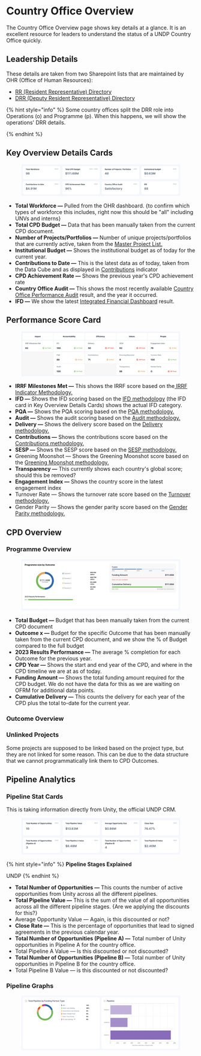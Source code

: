# Country Office Overview

The Country Office Overview page shows key details at a glance. It is an excellent resource for leaders to understand the status of a UNDP Country Office quickly.

## Leadership Details

These details are taken from two Sharepoint lists that are maintained by OHR (Office of Human Resources):

* [RR (Resident Representative) Directory](https://undp.sharepoint.com/teams/OHR-Portal/SitePages/Resident-Representative-Directory.aspx?xsdata=MDV8MDJ8ZW1hbnVlbGUuZmFqYUB1bmRwLm9yZ3xiODhlYWY1ZDE5MGI0NDM2ZjBjYjA4ZGM2ODUzOWZjOXxiM2U1ZGI1ZTI5NDQ0ODM3OTlmNTc0ODhhY2U1NDMxOXwwfDB8NjM4NDk5OTU2NzMyNjgyNDYxfFVua25vd258VFdGcGJHWnNiM2Q4ZXlKV0lqb2lNQzR3TGpBd01EQWlMQ0pRSWpvaVYybHVNeklpTENKQlRpSTZJazFoYVd3aUxDSlhWQ0k2TW4wPXwwfHx8\&sdata=alNIanJBWUdVZ0dqQ2Y4MXMxY1lROFhzOWg4ejBNUmtSbEt1ZUJUUis5ND0%3d)
* [DRR (Deputy Resident Representative) Directory ](https://undp.sharepoint.com/teams/OHR-Portal/SitePages/Deputy-Resident-Represntative-Directory.aspx?xsdata=MDV8MDJ8ZW1hbnVlbGUuZmFqYUB1bmRwLm9yZ3xiODhlYWY1ZDE5MGI0NDM2ZjBjYjA4ZGM2ODUzOWZjOXxiM2U1ZGI1ZTI5NDQ0ODM3OTlmNTc0ODhhY2U1NDMxOXwwfDB8NjM4NDk5OTU2NzMyNzA0NzY5fFVua25vd258VFdGcGJHWnNiM2Q4ZXlKV0lqb2lNQzR3TGpBd01EQWlMQ0pRSWpvaVYybHVNeklpTENKQlRpSTZJazFoYVd3aUxDSlhWQ0k2TW4wPXwwfHx8\&sdata=R2QzcEZNdnR3NG1PTzRZVlc4Z01XbUF2R3FLWXBQQ2hFd3pSN2RtNldGcz0%3d)

{% hint style="info" %}
Some country offices split the DRR role into Operations (o) and Programme (p). When this happens, we will show the operations' DRR details.


{% endhint %}

## Key Overview Details Cards

<figure><img src="../.gitbook/assets/9qTiodD0@2x.png" alt=""><figcaption></figcaption></figure>

* **Total Workforce —** Pulled from the OHR dashboard. {to confirm which types of workforce this includes, right now this should be "all" including UNVs and interns}
* **Total CPD Budget —** Data that has been manually taken from the current CPD document.&#x20;
* **Number of Projects/Portfolios —** Number of unique projects/portfolios that are currently active, taken from the [Master Project List.](master-project-list.md)
* **Institutional Budget —** Shows the institutional budget as of today for the current year.
* **Contributions to Date —** This is the latest data as of today, taken from the Data Cube and as displayed in [Contributions](efficiency/contributions.md) indicator
* **CPD Achievement Rate —** Shows the previous year's CPD achievement rate
* **Country Office Audit —** This shows the most recently available [Country Office Performance Audit](accountability/country-office-performance-audits.md) result, and the year it occurred.&#x20;
* **IFD —** We show the latest [Integrated Financial Dashboard](accountability/integrated-financial-dashboard-ifd.md) result.

## Performance Score Card

<figure><img src="../.gitbook/assets/CO Performance Score Card.png" alt=""><figcaption></figcaption></figure>

* **IRRF Milestones Met —** This shows the IRRF score based on the[ IRRF Indicator Methodology.](impact/irrf.md)
* **IFD —** Shows the IFD scoring based on the [IFD methodology](accountability/integrated-financial-dashboard-ifd.md) (the IFD card in Key Overview Details Cards) shows the actual IFD category.
* **PQA —** Shows the PQA scoring based on the [PQA methodology. ](accountability/project-quality-assurance.md)
* **Audit —** Shows the audit scoring based on the [Audit methodology.](accountability/country-office-performance-audits.md)
* **Delivery —** Shows the delivery score based on the [Delivery methodology. ](efficiency/delivery.md)
* **Contributions —** Shows the contributions score based on the [Contributions methodology.](efficiency/contributions.md)
* **SESP —** Shows the SESP score based on the [SESP methodology. ](values/sesp.md)
* Greening Moonshot — Shows the Greening Moonshot score based on the [Greening Moonshot methodology. ](values/greening-moonshot.md)
* **Transparency —** This currently shows each country's global score; should this be removed?&#x20;
* **Engagement Index —** Shows the country score in the latest engagement index
* Turnover Rate — Shows the turnover rate score based on the [Turnover methodology. ](people/turnover-rate.md)
* Gender Parity — Shows the gender parity score based on the [Gender Parity methodology. ](people/gender-parity.md)

## CPD Overview

### Programme Overview

<figure><img src="../.gitbook/assets/D2E5VKI5@2x.png" alt=""><figcaption></figcaption></figure>

* **Total Budget —** Budget that has been manually taken from the current CPD document
* **Outcome x —** Budget for the specific Outcome that has been manually taken from the current CPD document, and we show the % of Budget compared to the full budget
* **2023 Results Performance —** The average % completion for each Outcome for the previous year.&#x20;
* **CPD Year —** Shows the start and end year of the CPD, and where in the CPD timeline we are at as of today.
* **Funding Amount —** Shows the total funding amount required for the CPD budget. We do not have the data for this as we are waiting on OFRM for additional data points.
* **Cumulative Delivery —** This counts the delivery for each year of the CPD plus the total to-date for the current year.&#x20;

### Outcome Overview

### Unlinked Projects

Some projects are supposed to be linked based on the project type, but they are not linked for some reason. This can be due to the data structure that we cannot programmatically link them to CPD Outcomes.&#x20;



## Pipeline Analytics

### Pipeline Stat Cards

This is taking information directly from Unity, the official UNDP CRM.

<figure><img src="../.gitbook/assets/Pipeline Stat Cards.png" alt=""><figcaption></figcaption></figure>



{% hint style="info" %}
**Pipeline Stages Explained**

UNDP&#x20;
{% endhint %}

* **Total Number of Opportunities —** This counts the number of active opportunities from Unity across all the different pipelines.&#x20;
* **Total Pipeline Value —** This is the sum of the value of all opportunities across all the different pipeline stages. {Are we applying the discounts for this?}
* Average Opportunity Value — Again, is this discounted or not?
* **Close Rate —** This is the percentage of opportunities that lead to signed agreements in the previous calendar year.&#x20;
* **Total Number of Opportunities (Pipeline A) —** Total number of Unity opportunities in Pipeline A for the country office.&#x20;
* Total Pipeline A Value — Is this discounted or not discounted?&#x20;
* **Total Number of Opportunities (Pipeline B) —** Total number of Unity opportunities in Pipeline B for the country office.&#x20;
* Total Pipeline B Value — is this discounted or not discounted?&#x20;

### Pipeline Graphs

<figure><img src="../.gitbook/assets/Pipeline Graphs.png" alt=""><figcaption></figcaption></figure>
